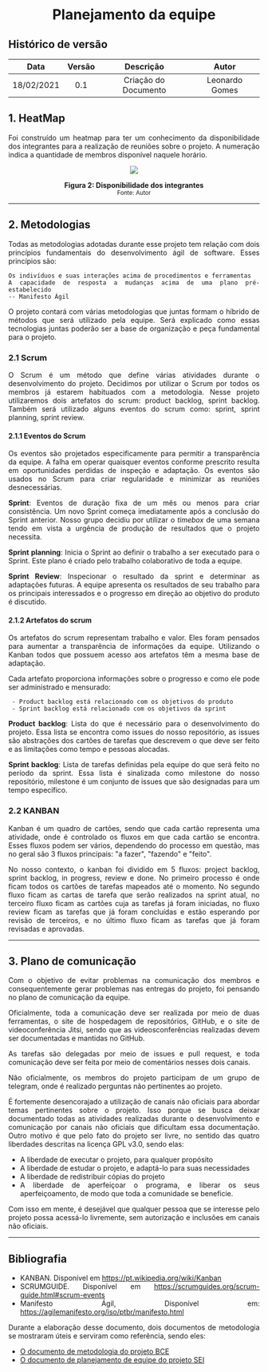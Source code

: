 # <center> Planejamento da equipe
## Histórico de versão

| Data | Versão | Descrição | Autor|
| :-: | :-: | :-: | :-: |
| 18/02/2021 | 0.1 | Criação do Documento | Leonardo Gomes |

<div align="justify">

## 1. HeatMap

Foi construído um heatmap para ter um conhecimento da disponibilidade dos integrantes para a realização de reuniões sobre o projeto. A numeração indica a quantidade de membros disponível naquele horário.

<p align='center'>
    <img src='assets/images/heatmap.png'>
    <figcaption align='center'>
        <b>Figura 2: Disponibilidade dos integrantes</b>
        <br>
        <small>Fonte: Autor</small>
    </figcaption>
</p>

---

## 2. Metodologias

Todas as metodologias adotadas durante esse projeto tem relação com dois princípios fundamentais do desenvolvimento ágil de software. Esses princípios são:

```
Os indivíduos e suas interações acima de procedimentos e ferramentas
A capacidade de resposta a mudanças acima de uma plano pré-estabelecido
-- Manifesto Ágil
```

O projeto contará com várias metodologias que juntas formam o híbrido de métodos que será utilizado pela equipe. Será explicado como essas tecnologias juntas poderão ser a base de organização e peça fundamental para o projeto.

### 2.1 Scrum

O Scrum é um método que define várias atividades durante o desenvolvimento do projeto. Decidimos por utilizar o Scrum por todos os membros já estarem habituados com a metodologia. Nesse projeto utilizaremos dois artefatos do scrum: product backlog, sprint backlog. Também será utilizado alguns eventos do scrum como: sprint, sprint planning, sprint review.

#### 2.1.1 Eventos do Scrum

Os eventos são projetados especificamente para permitir a transparência da equipe. A falha em operar quaisquer eventos conforme prescrito resulta em oportunidades perdidas de inspeção e adaptação. Os eventos são usados no Scrum para criar regularidade e minimizar as reuniões desnecessárias.

**Sprint**: Eventos de duração fixa de um mês ou menos para criar consistência. Um novo Sprint começa imediatamente após a conclusão do Sprint anterior. Nosso grupo decidiu por utilizar o _timebox_ de uma semana tendo em vista a urgência de produção de resultados que o projeto necessita.

**Sprint planning**: Inicia o Sprint ao definir o trabalho a ser executado para o Sprint. Este plano é criado pelo trabalho colaborativo de toda a equipe.

**Sprint Review**: Inspecionar o resultado da sprint e determinar as adaptações futuras. A equipe apresenta os resultados de seu trabalho para os principais interessados e o progresso em direção ao objetivo do produto é discutido.

#### 2.1.2 Artefatos do scrum

Os artefatos do scrum representam trabalho e valor. Eles foram pensados para aumentar a transparência de informações da equipe. Utilizando o Kanban todos que possuem acesso aos artefatos têm a mesma base de adaptação.

Cada artefato proporciona informações sobre o progresso e como ele pode ser administrado e mensurado:

```
 - Product backlog está relacionado com os objetivos do produto
 - Sprint backlog está relacionado com os objetivos da sprint

```
**Product backlog**: Lista do que é necessário para o desenvolvimento do projeto. Essa lista se encontra como issues do nosso repositório, as issues são abstrações dos cartões de tarefas que descrevem o que deve ser feito e as limitações como tempo e pessoas alocadas.

**Sprint backlog**: Lista de tarefas definidas pela equipe do que será feito no período da sprint. Essa lista é sinalizada como milestone do nosso repositório, milestone é um conjunto de issues que são designadas para um tempo específico.

### 2.2 KANBAN

Kanban é um quadro de cartões, sendo que cada cartão representa uma atividade, onde é controlado os fluxos em que cada cartão se encontra. Esses fluxos podem ser vários, dependendo do processo em questão, mas no geral são 3 fluxos principais: "a fazer", "fazendo" e "feito".

No nosso contexto, o kanban foi dividido em 5 fluxos: project backlog, sprint backlog, in progress, review e done. No primeiro processo é onde ficam todos os cartões de tarefas mapeados até o momento. No segundo fluxo ficam as cartas de tarefa que serão realizados na sprint atual, no terceiro fluxo ficam as cartões cuja as tarefas já foram iniciadas, no fluxo review ficam as tarefas que já foram concluídas e estão esperando por revisão de terceiros, e no último fluxo ficam as tarefas que já foram revisadas e aprovadas.

---
## 3. Plano de comunicação

Com o objetivo de evitar problemas na comunicação dos membros e consequentemente gerar problemas nas entregas do projeto, foi pensando no plano de comunicação da equipe.

Oficialmente, toda a comunicação deve ser realizada por meio de duas ferramentas, o site de hospedagem de repositórios, GitHub, e o site de videoconferência Jitsi, sendo que as videosconferências realizadas devem ser documentadas e mantidas no GitHub.

As tarefas são delegadas por meio de issues e pull request, e toda comunicação deve ser feita por meio de comentários nesses dois canais.

Não oficialmente, os membros do projeto participam de um grupo de telegram, onde é realizado perguntas não pertinentes ao projeto.

É fortemente desencorajado a utilização de canais não oficiais para abordar temas pertinentes sobre o projeto. Isso porque se busca deixar documentado todas as atividades realizadas durante o desenvolvimento e comunicação por canais não oficiais que dificultam essa documentação. Outro motivo é que pelo fato do projeto ser livre, no sentido das quatro liberdades descritas na licença GPL v3.0, sendo elas:

- A liberdade de executar o projeto, para qualquer propósito
- A liberdade de estudar o projeto, e adaptá-lo para suas necessidades
- A liberdade de redistribuir cópias do projeto
- A liberdade de aperfeiçoar o programa, e liberar os seus aperfeiçoamento, de modo que toda a comunidade se beneficie.

Com isso em mente, é desejável que qualquer pessoa que se interesse pelo projeto possa acessá-lo livremente, sem autorização e inclusões em canais não oficiais.

---

## Bibliografia

- KANBAN. Disponível em https://pt.wikipedia.org/wiki/Kanban
- SCRUMGUIDE. Disponível em https://scrumguides.org/scrum-guide.html#scrum-events
- Manifesto Ágil, Disponível em: https://agilemanifesto.org/iso/ptbr/manifesto.html

Durante a elaboração desse documento, dois documentos de metodologia se mostraram úteis e serviram como referência, sendo eles:

- [O documento de metodologia do projeto BCE](https://interacao-humano-computador.github.io/2020.1-BCE/#/pages/ponto_de_controle_1/metodologia_do_projeto)
- [O documento de planejamento de equipe do projeto SEI](https://interacao-humano-computador.github.io/2020.1-SEI/#/./planning/team_planning)
